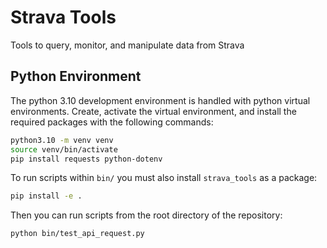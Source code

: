 # Strava Tools

Tools to query, monitor, and manipulate data from Strava

## Python Environment

The python 3.10 development environment is handled with python virtual environments.
Create, activate the virtual environment, and install the required packages with the following commands:

```bash
python3.10 -m venv venv
source venv/bin/activate
pip install requests python-dotenv
```

To run scripts within `bin/` you must also install `strava_tools` as a package:

```bash
pip install -e .
```

Then you can run scripts from the root directory of the repository:

```bash
python bin/test_api_request.py
```
